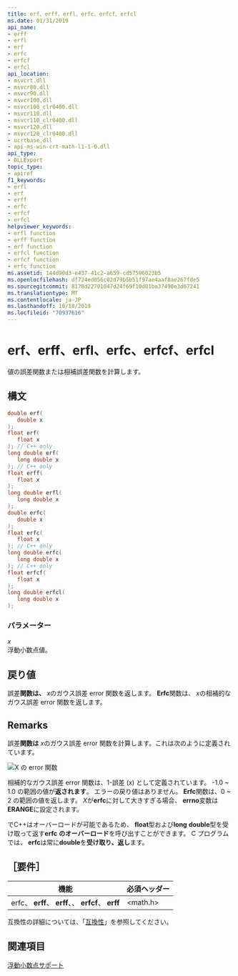 ```yaml
---
title: erf、erff、erfl、erfc、erfcf、erfcl
ms.date: 01/31/2019
api_name:
- erff
- erfl
- erf
- erfc
- erfcf
- erfcl
api_location:
- msvcrt.dll
- msvcr80.dll
- msvcr90.dll
- msvcr100.dll
- msvcr100_clr0400.dll
- msvcr110.dll
- msvcr110_clr0400.dll
- msvcr120.dll
- msvcr120_clr0400.dll
- ucrtbase.dll
- api-ms-win-crt-math-l1-1-0.dll
api_type:
- DLLExport
topic_type:
- apiref
f1_keywords:
- erfl
- erf
- erff
- erfc
- erfcf
- erfcl
helpviewer_keywords:
- erfl function
- erff function
- erf function
- erfcl function
- erfcf function
- erfc function
ms.assetid: 144d90d3-e437-41c2-a659-cd57596023b5
ms.openlocfilehash: df724ed056c02d79b5b51f97ae4aaf8ae267fde5
ms.sourcegitcommit: 8178d22701047d24f69f10d01ba37490e3d67241
ms.translationtype: MT
ms.contentlocale: ja-JP
ms.lasthandoff: 10/18/2019
ms.locfileid: "70937616"
---
```

# <a name="erf-erff-erfl-erfc-erfcf-erfcl"></a>erf、erff、erfl、erfc、erfcf、erfcl

値の誤差関数または相補誤差関数を計算します。

## <a name="syntax"></a>構文

```C
double erf(
   double x
);
float erf(
   float x
); // C++ only
long double erf(
   long double x
); // C++ only
float erff(
   float x
);
long double erfl(
   long double x
);
double erfc(
   double x
);
float erfc(
   float x
); // C++ only
long double erfc(
   long double x
); // C++ only
float erfcf(
   float x
);
long double erfcl(
   long double x
);
```

### <a name="parameters"></a>パラメーター

*x*<br/>
浮動小数点値。

## <a name="return-value"></a>戻り値

誤差**関数は、** *x*のガウス誤差 error 関数を返します。 **Erfc**関数は、 *x*の相補的なガウス誤差 error 関数を返します。

## <a name="remarks"></a>Remarks

誤差**関数は** *x*のガウス誤差 error 関数を計算します。これは次のように定義されています。

![X の error 関数](media/crt_erf_formula.PNG "x の誤差関数")

相補的なガウス誤差 error 関数は、1-誤差 (x) として定義されています。 -1.0 ~ 1.0 の範囲の値が**返されます**。 エラーの戻り値はありません。 **Erfc**関数は、0 ~ 2 の範囲の値を返します。 *X*が**erfc**に対して大きすぎる場合、 **errno**変数は**ERANGE**に設定されます。

でC++はオーバーロードが可能であるため、 **float**型および**long** **double**型を受け取って返す**erfc** **のオーバーロード**を呼び出すことができます。 C プログラムでは、 **erfc**は常に**double**を**受け取り、返し**ます。

## <a name="requirements"></a>［要件］

|機能|必須ヘッダー|
|--------------|---------------------|
|erfc、 **erff**、 **erff**、、 **erfcf**、 **erff**|\<math.h>|

互換性の詳細については、「[互換性](../../c-runtime-library/compatibility.md)」を参照してください。

## <a name="see-also"></a>関連項目

[浮動小数点サポート](../../c-runtime-library/floating-point-support.md)<br/>
